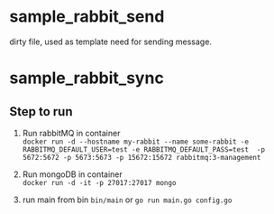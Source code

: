 # sample_rabbit_send
dirty file, used as template need for sending message.

# sample_rabbit_sync

## Step to run 
1) Run rabbitMQ in container           
`docker run -d --hostname my-rabbit --name some-rabbit -e RABBITMQ_DEFAULT_USER=test -e RABBITMQ_DEFAULT_PASS=test  -p 5672:5672 -p 5673:5673 -p 15672:15672 rabbitmq:3-management`         
2) Run mongoDB in container         
`docker run -d -it -p 27017:27017 mongo`              

3) run main from bin `bin/main` or `go run main.go config.go`
